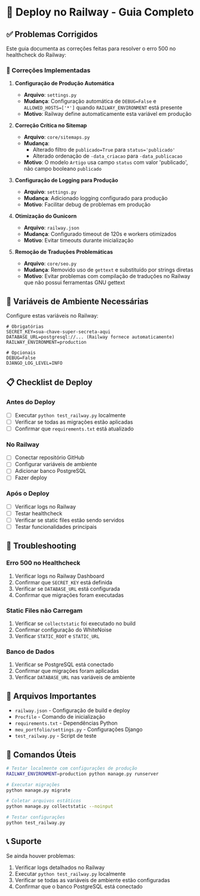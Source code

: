 # 🚀 Deploy no Railway - Guia Completo

## ✅ Problemas Corrigidos

Este guia documenta as correções feitas para resolver o erro 500 no healthcheck do Railway:

### 🔧 Correções Implementadas

1. **Configuração de Produção Automática**
   - **Arquivo**: `settings.py`
   - **Mudança**: Configuração automática de `DEBUG=False` e `ALLOWED_HOSTS=['*']` quando `RAILWAY_ENVIRONMENT` está presente
   - **Motivo**: Railway define automaticamente esta variável em produção

2. **Correção Crítica no Sitemap**
   - **Arquivo**: `core/sitemaps.py`
   - **Mudança**: 
     - Alterado filtro de `publicado=True` para `status='publicado'`
     - Alterado ordenação de `-data_criacao` para `-data_publicacao`
   - **Motivo**: O modelo `Artigo` usa campo `status` com valor 'publicado', não campo booleano `publicado`

3. **Configuração de Logging para Produção**
   - **Arquivo**: `settings.py`
   - **Mudança**: Adicionado logging configurado para produção
   - **Motivo**: Facilitar debug de problemas em produção

4. **Otimização do Gunicorn**
   - **Arquivo**: `railway.json`
   - **Mudança**: Configurado timeout de 120s e workers otimizados
   - **Motivo**: Evitar timeouts durante inicialização

5. **Remoção de Traduções Problemáticas**
   - **Arquivo**: `core/seo.py`
   - **Mudança**: Removido uso de `gettext` e substituído por strings diretas
   - **Motivo**: Evitar problemas com compilação de traduções no Railway que não possui ferramentas GNU gettext

## 🔑 Variáveis de Ambiente Necessárias

Configure estas variáveis no Railway:

```env
# Obrigatórias
SECRET_KEY=sua-chave-super-secreta-aqui
DATABASE_URL=postgresql://... (Railway fornece automaticamente)
RAILWAY_ENVIRONMENT=production

# Opcionais
DEBUG=False
DJANGO_LOG_LEVEL=INFO
```

## 📋 Checklist de Deploy

### Antes do Deploy
- [ ] Executar `python test_railway.py` localmente
- [ ] Verificar se todas as migrações estão aplicadas
- [ ] Confirmar que `requirements.txt` está atualizado

### No Railway
- [ ] Conectar repositório GitHub
- [ ] Configurar variáveis de ambiente
- [ ] Adicionar banco PostgreSQL
- [ ] Fazer deploy

### Após o Deploy
- [ ] Verificar logs no Railway
- [ ] Testar healthcheck
- [ ] Verificar se static files estão sendo servidos
- [ ] Testar funcionalidades principais

## 🐛 Troubleshooting

### Erro 500 no Healthcheck
1. Verificar logs no Railway Dashboard
2. Confirmar que `SECRET_KEY` está definida
3. Verificar se `DATABASE_URL` está configurada
4. Confirmar que migrações foram executadas

### Static Files não Carregam
1. Verificar se `collectstatic` foi executado no build
2. Confirmar configuração do WhiteNoise
3. Verificar `STATIC_ROOT` e `STATIC_URL`

### Banco de Dados
1. Verificar se PostgreSQL está conectado
2. Confirmar que migrações foram aplicadas
3. Verificar `DATABASE_URL` nas variáveis de ambiente

## 📁 Arquivos Importantes

- `railway.json` - Configuração de build e deploy
- `Procfile` - Comando de inicialização
- `requirements.txt` - Dependências Python
- `meu_portfolio/settings.py` - Configurações Django
- `test_railway.py` - Script de teste

## 🔄 Comandos Úteis

```bash
# Testar localmente com configurações de produção
RAILWAY_ENVIRONMENT=production python manage.py runserver

# Executar migrações
python manage.py migrate

# Coletar arquivos estáticos
python manage.py collectstatic --noinput

# Testar configurações
python test_railway.py
```

## 📞 Suporte

Se ainda houver problemas:
1. Verificar logs detalhados no Railway
2. Executar `python test_railway.py` localmente
3. Verificar se todas as variáveis de ambiente estão configuradas
4. Confirmar que o banco PostgreSQL está conectado